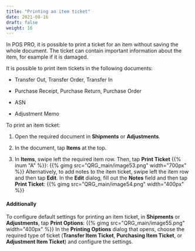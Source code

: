 ```yaml
---
title: "Printing an item ticket"
date: 2021-08-16
draft: false
weight: 16
---
```


In POS PRO, it is possible to print a ticket for an item without saving the whole document. The ticket can contain important information about the item, for example if it is damaged.

It is possible to print item tickets in the following documents:

- Transfer Out, Transfer Order, Transfer In

- Purchase Receipt, Purchase Return, Purchase Order

- ASN

- Adjustment Memo

To print an item ticket:

1. Open the required document in **Shipments** or **Adjustments**.

2. In the document, tap **Items** at the top.

3. In **Items**, swipe left the required item row. Then, tap **Print Ticket** {{% inum "A" %}}:
{{% gimg src="QRG_main/image53.png" width="700px" %}}
Alternatively, to add notes to the item ticket, swipe left the item row and then tap **Edit**. In the **Edit** dialog, fill out the **Notes** field and then tap **Print Ticket**:
{{% gimg src="QRG_main/image54.png" width="400px" %}}

#### Additionally

To configure default settings for printing an item ticket, in **Shipments** or **Adjustments**, tap **Print Options**:
{{% gimg src="QRG_main/image55.png" width="400px" %}}
In the **Printing Options** dialog that opens, choose the required type of ticket (**Transfer Item Ticket**, **Purchasing Item Ticket**, or **Adjustment Item Ticket**) and configure the settings.